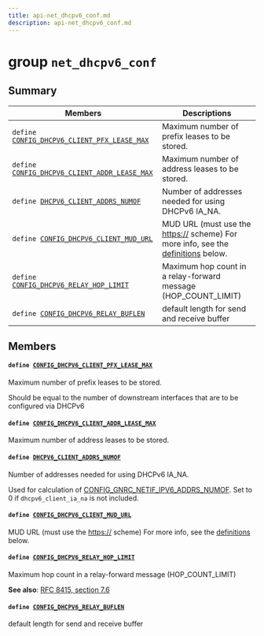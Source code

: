 ```yaml
---
title: api-net_dhcpv6_conf.md
description: api-net_dhcpv6_conf.md
---
```

# group `net_dhcpv6_conf` 

## Summary

 Members                        | Descriptions                                
--------------------------------|---------------------------------------------
`define `[`CONFIG_DHCPV6_CLIENT_PFX_LEASE_MAX`](#group__net__dhcpv6__conf_1gad39ff5a80a62c0b99af9a87b826a1507)            | Maximum number of prefix leases to be stored.
`define `[`CONFIG_DHCPV6_CLIENT_ADDR_LEASE_MAX`](#group__net__dhcpv6__conf_1gada7cdba0d6c188add01b356bd7fa0aea)            | Maximum number of address leases to be stored.
`define `[`DHCPV6_CLIENT_ADDRS_NUMOF`](#group__net__dhcpv6__conf_1ga3e542737c714f0fc1efa488c4ae69f75)            | Number of addresses needed for using DHCPv6 IA_NA.
`define `[`CONFIG_DHCPV6_CLIENT_MUD_URL`](#group__net__dhcpv6__conf_1ga92a42812f1c6693f2654a88329833c07)            | MUD URL (must use the [https://](https://) scheme) For more info, see the [definitions](#client_8h_1net_dhcpv6_mud_url_option) below.
`define `[`CONFIG_DHCPV6_RELAY_HOP_LIMIT`](#group__net__dhcpv6__conf_1gac760a078ffd34eb2ad0e8b1c2110fa8c)            | Maximum hop count in a relay-forward message (HOP_COUNT_LIMIT)
`define `[`CONFIG_DHCPV6_RELAY_BUFLEN`](#group__net__dhcpv6__conf_1ga90ae4f32a69a57d9087ba61785978405)            | default length for send and receive buffer

## Members

#### `define `[`CONFIG_DHCPV6_CLIENT_PFX_LEASE_MAX`](#group__net__dhcpv6__conf_1gad39ff5a80a62c0b99af9a87b826a1507) 

Maximum number of prefix leases to be stored.

Should be equal to the number of downstream interfaces
     that are to be configured via DHCPv6

#### `define `[`CONFIG_DHCPV6_CLIENT_ADDR_LEASE_MAX`](#group__net__dhcpv6__conf_1gada7cdba0d6c188add01b356bd7fa0aea) 

Maximum number of address leases to be stored.

#### `define `[`DHCPV6_CLIENT_ADDRS_NUMOF`](#group__net__dhcpv6__conf_1ga3e542737c714f0fc1efa488c4ae69f75) 

Number of addresses needed for using DHCPv6 IA_NA.

Used for calculation of [CONFIG_GNRC_NETIF_IPV6_ADDRS_NUMOF](./doc/starlight-docs/src/content/docs/apidoc/api-undefined.md#group__net__gnrc__netif__conf_1ga366596e311b4a450887a1a180ae66fb3). Set to 0 if `dhcpv6_client_ia_na` is not included.

#### `define `[`CONFIG_DHCPV6_CLIENT_MUD_URL`](#group__net__dhcpv6__conf_1ga92a42812f1c6693f2654a88329833c07) 

MUD URL (must use the [https://](https://) scheme) For more info, see the [definitions](#client_8h_1net_dhcpv6_mud_url_option) below.

#### `define `[`CONFIG_DHCPV6_RELAY_HOP_LIMIT`](#group__net__dhcpv6__conf_1gac760a078ffd34eb2ad0e8b1c2110fa8c) 

Maximum hop count in a relay-forward message (HOP_COUNT_LIMIT)

**See also**: [RFC 8415, section 7.6](https://tools.ietf.org/html/rfc8415#section-7.6)

#### `define `[`CONFIG_DHCPV6_RELAY_BUFLEN`](#group__net__dhcpv6__conf_1ga90ae4f32a69a57d9087ba61785978405) 

default length for send and receive buffer

